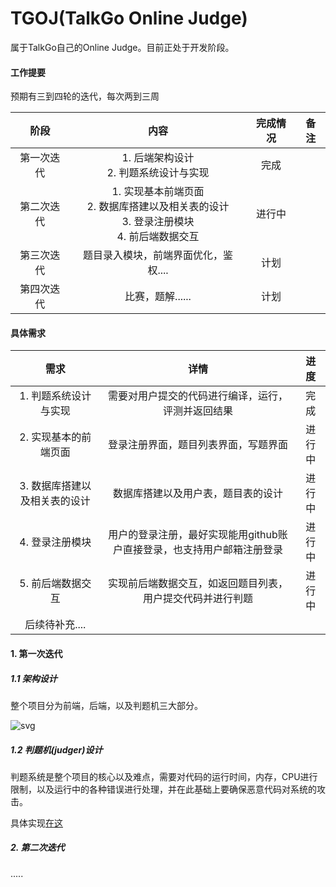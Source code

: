 # TGOJ(TalkGo Online Judge)
属于TalkGo自己的Online Judge。目前正处于开发阶段。



#### 工作提要

预期有三到四轮的迭代，每次两到三周

|    阶段    |                             内容                             | 完成情况 | 备注 |
| :--------: | :----------------------------------------------------------: | :------: | :--: |
| 第一次迭代 |          1.  后端架构设计<br>2.  判题系统设计与实现          |   完成   |      |
| 第二次迭代 | 1.  实现基本前端页面 <br>2. 数据库搭建以及相关表的设计 <br>3.  登录注册模块 <br>4.  前后端数据交互 |  进行中  |      |
| 第三次迭代 |             题目录入模块，前端界面优化，鉴权....             |   计划   |      |
| 第四次迭代 |                       比赛，题解......                       |   计划   |      |



#### 具体需求

|             需求              |                             详情                             |  进度  |
| :---------------------------: | :----------------------------------------------------------: | :----: |
|     1. 判题系统设计与实现     |      需要对用户提交的代码进行编译，运行，评测并返回结果      |  完成  |
|     2. 实现基本的前端页面     |             登录注册界面，题目列表界面，写题界面             | 进行中 |
| 3. 数据库搭建以及相关表的设计 |              数据库搭建以及用户表，题目表的设计              | 进行中 |
|        4. 登录注册模块        | 用户的登录注册，最好实现能用github账户直接登录，也支持用户邮箱注册登录 | 进行中 |
|       5. 前后端数据交互       |  实现前后端数据交互，如返回题目列表，用户提交代码并进行判题  | 进行中 |
|        后续待补充....         |                                                              |        |



#### 1. 第一次迭代

##### 1.1 架构设计

整个项目分为前端，后端，以及判题机三大部分。

![svg](https://github.com/talkgo/tgoj/blob/main/%E9%A1%B9%E7%9B%AE%E6%9E%B6%E6%9E%84.svg)

##### 1.2 判题机(judger)设计

判题系统是整个项目的核心以及难点，需要对代码的运行时间，内存，CPU进行限制，以及运行中的各种错误进行处理，并在此基础上要确保恶意代码对系统的攻击。

具体实现[在这](https://github.com/talkgo/tgoj/blob/main/judger/README.md)

##### 2. 第二次迭代

.....
